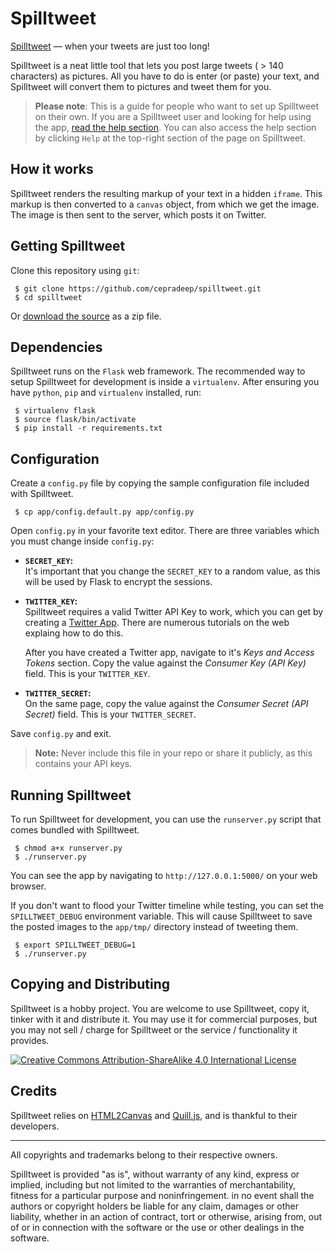 # Spilltweet

[Spilltweet](http://spilltweet.com/) &mdash; when your tweets are just too long!


Spilltweet is a neat little tool that lets you post large tweets ( > 140 characters) as pictures. All you have to do is enter (or paste) your text, and Spilltweet will convert them to pictures and tweet them for you.

> **Please note**: This is a guide for people who want to set up Spilltweet on their own. If you are a Spilltweet user and looking for help using the app, [read the help section](http://spilltweet.com/help). You can also access the help section by clicking `Help` at the top-right section of the page on Spilltweet.


## How it works

Spilltweet renders the resulting markup of your text in a hidden `iframe`. This markup is then converted to a `canvas` object, from which we get the image. The image is then sent to the server, which posts it on Twitter.


## Getting Spilltweet

Clone this repository using `git`:
```
 $ git clone https://github.com/cepradeep/spilltweet.git
 $ cd spilltweet
```

Or [download the source](https://github.com/cepradeep/spilltweet/archive/master.zip) as a zip file.


## Dependencies

Spilltweet runs on the `Flask` web framework. The recommended way to setup Spilltweet for development is inside a `virtualenv`. After ensuring you have `python`, `pip` and `virtualenv` installed, run:

```
 $ virtualenv flask
 $ source flask/bin/activate
 $ pip install -r requirements.txt
```


## Configuration

Create a `config.py` file by copying the sample configuration file included with Spilltweet.
```
 $ cp app/config.default.py app/config.py
```

Open `config.py` in your favorite text editor. There are three variables which you must change inside `config.py`:

 - **`SECRET_KEY`:**  
   It's important that you change the `SECRET_KEY` to a random value, as this will be used by Flask to encrypt the sessions.

 - **`TWITTER_KEY`:**  
    Spilltweet requires a valid Twitter API Key to work, which you can get by creating a [Twitter App](https://apps.twitter.com/). There are numerous tutorials on the web explaing how to do this.
   
   After you have created a Twitter app, navigate to it's *Keys and Access Tokens* section. Copy the value against the _Consumer Key (API Key)_ field. This is your `TWITTER_KEY`.

 - **`TWITTER_SECRET`:**  
   On the same page, copy the value against the *Consumer Secret (API Secret)* field. This is your `TWITTER_SECRET`.

Save `config.py` and exit.

> **Note:** Never include this file in your repo or share it publicly, as this contains your API keys.


## Running Spilltweet

To run Spilltweet for development, you can use the `runserver.py` script that comes bundled with Spilltweet.
```
 $ chmod a+x runserver.py
 $ ./runserver.py
```
You can see the app by navigating to `http://127.0.0.1:5000/` on your web browser.

If you don't want to flood your Twitter timeline while testing, you can set the `SPILLTWEET_DEBUG` environment variable. This will cause Spilltweet to save the posted images to the `app/tmp/` directory instead of tweeting them.

```
 $ export SPILLTWEET_DEBUG=1
 $ ./runserver.py
```


## Copying and Distributing

Spilltweet is a hobby project. You are welcome to use Spilltweet, copy it, tinker with it and distribute it. You may use it for commercial purposes, but you may not sell / charge for Spilltweet or the service / functionality it provides.

<a rel="license" href="http://creativecommons.org/licenses/by-sa/4.0/"><img alt="Creative Commons Attribution-ShareAlike 4.0 International License" style="border-width:0" src="https://i.creativecommons.org/l/by-sa/4.0/88x31.png" /></a>


## Credits

Spilltweet relies on [HTML2Canvas](https://github.com/niklasvh/html2canvas) and [Quill.js](https://github.com/quilljs/quill), and is thankful to their developers.


---


All copyrights and trademarks belong to their respective owners.

Spilltweet is provided "as is", without warranty of any kind, express or implied, including but not limited to the warranties of merchantability, fitness for a particular purpose and noninfringement. in no event shall the authors or copyright holders be liable for any claim, damages or other liability, whether in an action of contract, tort or otherwise, arising from, out of or in connection with the software or the use or other dealings in the software.
